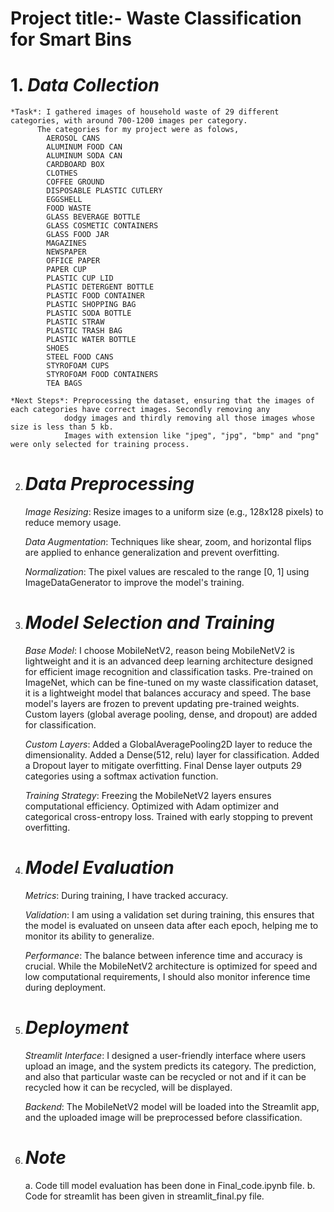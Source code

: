 # Project title:- Waste Classification for Smart Bins

# 1.  *Data Collection*

    *Task*: I gathered images of household waste of 29 different categories, with around 700-1200 images per category.
          The categories for my project were as folows,
            AEROSOL CANS
            ALUMINUM FOOD CAN
            ALUMINUM SODA CAN
            CARDBOARD BOX
            CLOTHES
            COFFEE GROUND
            DISPOSABLE PLASTIC CUTLERY
            EGGSHELL
            FOOD WASTE
            GLASS BEVERAGE BOTTLE
            GLASS COSMETIC CONTAINERS
            GLASS FOOD JAR
            MAGAZINES
            NEWSPAPER
            OFFICE PAPER
            PAPER CUP
            PLASTIC CUP LID
            PLASTIC DETERGENT BOTTLE
            PLASTIC FOOD CONTAINER
            PLASTIC SHOPPING BAG
            PLASTIC SODA BOTTLE
            PLASTIC STRAW
            PLASTIC TRASH BAG
            PLASTIC WATER BOTTLE
            SHOES
            STEEL FOOD CANS
            STYROFOAM CUPS
            STYROFOAM FOOD CONTAINERS
            TEA BAGS
  
    *Next Steps*: Preprocessing the dataset, ensuring that the images of each categories have correct images. Secondly removing any 
                dodgy images and thirdly removing all those images whose size is less than 5 kb.
                Images with extension like "jpeg", "jpg", "bmp" and "png" were only selected for training process.

2. # *Data Preprocessing*

    *Image Resizing*: Resize images to a uniform size (e.g., 128x128 pixels) to reduce memory usage.
  
    *Data Augmentation*: Techniques like shear, zoom, and horizontal flips are applied to enhance generalization and prevent overfitting.
  
    *Normalization*: The pixel values are rescaled to the range [0, 1] using ImageDataGenerator to improve the model's training.

3. # *Model Selection and Training*

    *Base Model*: I choose MobileNetV2, reason being MobileNetV2 is lightweight and it is an advanced deep learning architecture designed for efficient image recognition
                and classification tasks. Pre-trained on ImageNet, which can be fine-tuned on my waste classification dataset, it is a lightweight model that 
                balances accuracy and speed. The base model's layers are frozen to prevent updating pre-trained weights. Custom layers (global average pooling, 
                dense, and dropout) are added for classification.

    *Custom Layers*: Added a GlobalAveragePooling2D layer to reduce the dimensionality. Added a Dense(512, relu) layer for classification. Added a Dropout layer 
                   to mitigate overfitting. Final Dense layer outputs 29 categories using a softmax activation function.

    *Training Strategy*: Freezing the MobileNetV2 layers ensures computational efficiency. Optimized with Adam optimizer and categorical cross-entropy loss.
                       Trained with early stopping to prevent overfitting.

4. # *Model Evaluation*

    *Metrics*: During training, I have tracked accuracy.

    *Validation*: I am using a validation set during training, this ensures that the model is evaluated on unseen data after each epoch, helping me to monitor its ability to generalize.

    *Performance*: The balance between inference time and accuracy is crucial. While the MobileNetV2 architecture is optimized for speed and low computational 
                 requirements, I should also monitor inference time during deployment.

5. # *Deployment*

    *Streamlit Interface*: I designed a user-friendly interface where users upload an image, and the system predicts its category. The prediction, and also that particular waste 
                         can be recycled or not and if it can be recycled how it can be recycled, will be displayed.

    *Backend*: The MobileNetV2 model will be loaded into the Streamlit app, and the uploaded image will be preprocessed before classification.

6. # *Note*
    a. Code till model evaluation has been done in Final_code.ipynb file.
    b. Code for streamlit has been given in streamlit_final.py file.
